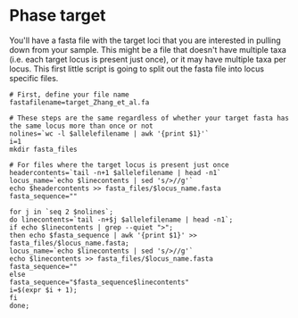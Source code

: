 # Phase target

You'll have a fasta file with the target loci that you are interested in pulling down from your sample. This might be a file that doesn't have multiple taxa (i.e. each target locus is present just once), or it may have multiple taxa per locus. This first little script is going to split out the fasta file into locus specific files.

```
# First, define your file name
fastafilename=target_Zhang_et_al.fa

# These steps are the same regardless of whether your target fasta has the same locus more than once or not
nolines=`wc -l $allelefilename | awk '{print $1}'`
i=1
mkdir fasta_files

# For files where the target locus is present just once
headercontents=`tail -n+1 $allelefilename | head -n1`
locus_name=`echo $linecontents | sed 's/>//g'`
echo $headercontents >> fasta_files/$locus_name.fasta
fasta_sequence=""

for j in `seq 2 $nolines`;
do linecontents=`tail -n+$j $allelefilename | head -n1`;
if echo $linecontents | grep --quiet ">";
then echo $fasta_sequence | awk '{print $1}' >> fasta_files/$locus_name.fasta;
locus_name=`echo $linecontents | sed 's/>//g'`
echo $linecontents >> fasta_files/$locus_name.fasta
fasta_sequence=""
else
fasta_sequence="$fasta_sequence$linecontents"
i=$(expr $i + 1);
fi
done;
